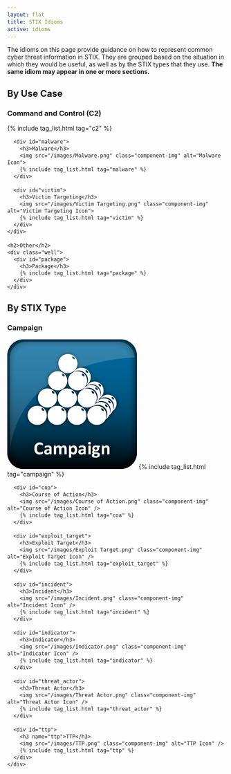 ```yaml
---
layout: flat
title: STIX Idioms
active: idioms
---
```


The idioms on this page provide guidance on how to represent common cyber threat
information in STIX. They are grouped based on the situation in which they would
be useful, as well as by the STIX types that they use.  **The same idiom may
appear in one or more sections.**


<div class="row">
  <div class="col-md-6">
    <h2>By Use Case</h2>
    <div class="well">
      <div id="c2">
        <h3>Command and Control (C2)</h3>
        {% include tag_list.html tag="c2" %}
      </div>

      <div id="malware">
        <h3>Malware</h3>
        <img src="/images/Malware.png" class="component-img" alt="Malware Icon">
        {% include tag_list.html tag="malware" %}
      </div>

      <div id="victim">
        <h3>Victim Targeting</h3>
        <img src="/images/Victim Targeting.png" class="component-img" alt="Victim Targeting Icon">
        {% include tag_list.html tag="victim" %}
      </div>
    </div>

    <h2>Other</h2>
    <div class="well">
      <div id="package">
        <h3>Package</h3>
        {% include tag_list.html tag="package" %}
      </div>
    </div>
  </div>

  <div class="col-md-6">
    <h2>By STIX Type</h2>
    <div class="well">
      <div id="campaign">
        <h3>Campaign</h3>
        <img src="/images/Campaign.png" class="component-img" alt="Campaign Icon" />
        {% include tag_list.html tag="campaign" %}
      </div>

      <div id="coa">
        <h3>Course of Action</h3>
        <img src="/images/Course of Action.png" class="component-img" alt="Course of Action Icon" />
        {% include tag_list.html tag="coa" %}
      </div>

      <div id="exploit_target">
        <h3>Exploit Target</h3>
        <img src="/images/Exploit Target.png" class="component-img" alt="Exploit Target Icon" />
        {% include tag_list.html tag="exploit_target" %}
      </div>

      <div id="incident">
        <h3>Incident</h3>
        <img src="/images/Incident.png" class="component-img" alt="Incident Icon" />
        {% include tag_list.html tag="incident" %}
      </div>

      <div id="indicator">
        <h3>Indicator</h3>
        <img src="/images/Indicator.png" class="component-img" alt="Indicator Icon" />
        {% include tag_list.html tag="indicator" %}
      </div>

      <div id="threat_actor">
        <h3>Threat Actor</h3>
        <img src="/images/Threat Actor.png" class="component-img" alt="Threat Actor Icon" />
        {% include tag_list.html tag="threat_actor" %}
      </div>

      <div id="ttp">
        <h3 name="ttp">TTP</h3>
        <img src="/images/TTP.png" class="component-img" alt="TTP Icon" />
        {% include tag_list.html tag="ttp" %}
      </div>
    </div>
  </div>
</div>
